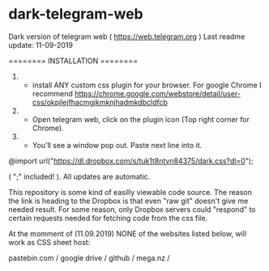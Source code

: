 # dark-telegram-web
Dark version of telegram web ( https://web.telegram.org )
Last readme update: 11-09-2019

======== INSTALLATION ========

1. - install ANY custom css plugin for your browser.
     For google Chrome I recommend 
     https://chrome.google.com/webstore/detail/user-css/okpjlejfhacmgjkmknjhadmkdbcldfcb
     
2. - Open telegram web, click on the plugin icon (Top right corner for Chrome).
3. - You'll see a window pop out. Paste next line into it.

@import url("https://dl.dropbox.com/s/tuk1t8ntvn84375/dark.css?dl=0");

( ";" included! ). All updates are automatic.




This repository is some kind of easilly viewable code source.
The reason the link is heading to the Dropbox is that even "raw git" doesn't give me needed result.
For some reason, only Dropbox servers could "respond" to certain requests needed for fetching code from the css file.


At the momment of (11.09.2019) NONE of the websites listed below, will work as CSS sheet host:

pastebin.com /
google drive /
github /
mega.nz /
